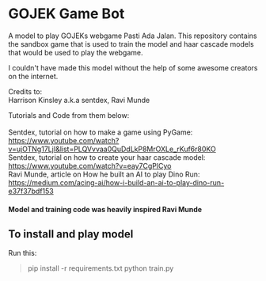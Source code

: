 # GOJEK Game Bot
A model to play GOJEKs webgame Pasti Ada Jalan. This repository contains the sandbox game that is used to train the model and haar cascade models that would be used to play the webgame.
  
I couldn't have made this model without the help of some awesome creators on the internet.  

Credits to:  
Harrison Kinsley a.k.a sentdex, Ravi Munde

Tutorials and Code from them below:  
<br>
Sentdex, tutorial on how to make a game using PyGame: 
<br>
https://www.youtube.com/watch?v=ujOTNg17LjI&list=PLQVvvaa0QuDdLkP8MrOXLe_rKuf6r80KO
<br>
Sentdex, tutorial on how to create your haar cascade model:
<br>
https://www.youtube.com/watch?v=eay7CgPlCyo
<br>
Ravi Munde, article on How he built an AI to play Dino Run: 
<br>
https://medium.com/acing-ai/how-i-build-an-ai-to-play-dino-run-e37f37bdf153

#### Model and training code was heavily inspired Ravi Munde

## To install and play model

Run this:
> pip install -r requirements.txt
> python train.py
